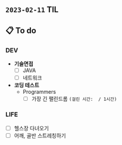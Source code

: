 ## `2023-02-11` TIL

## 📋 To do

### DEV

+ **기술면접**
  + [ ] JAVA
  + [ ] 네트워크

+ **코딩 테스트**
  + Programmers
    + [ ] 가장 긴 팰린드롬 `(걸린 시간:  / 1시간)`
  
### LIFE

+ [ ] 헬스장 다녀오기
+ [ ] 어깨, 골반 스트레칭하기